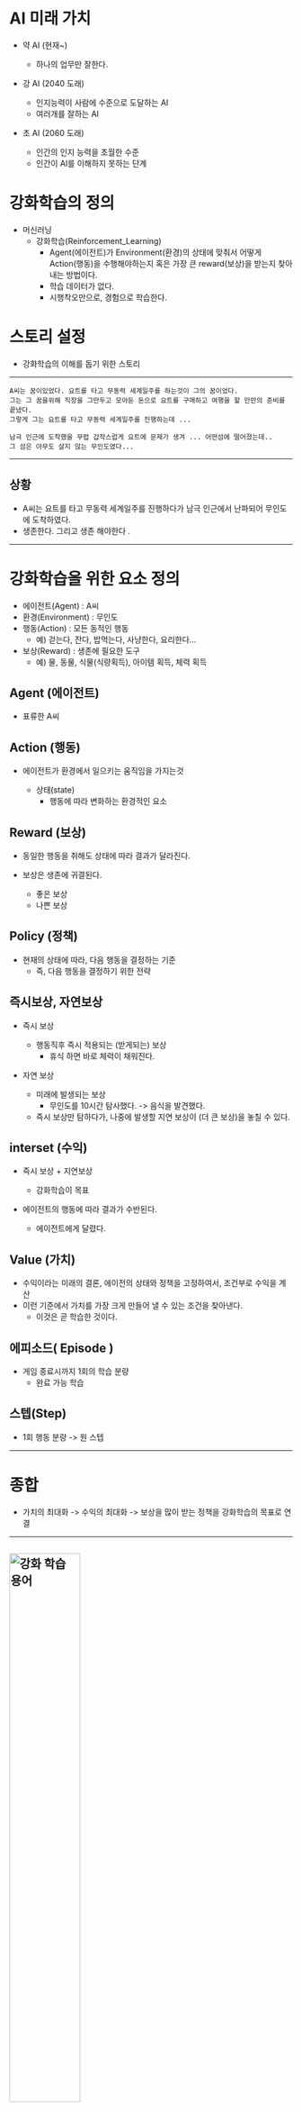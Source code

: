 
# AI 미래 가치 

- 약 AI (현재~)
  - 하나의 업무만 잘한다.

- 강 AI (2040 도래)
  - 인지능력이 사람에 수준으로 도달하는 AI
  - 여러개를 잘하는 AI

- 초 AI (2060 도래)
  - 인간의 인지 능력을 초월한 수준
  - 인간이 AI를 이해하지 못하는 단계


# 강화학습의 정의 

- 머신러닝 
    - 강화학습(Reinforcement_Learning)
        - Agent(에이전트)가 Environment(환경)의 상태에 맞춰서 어떻게 Action(행동)을 수행해야하는지 혹은 가장 큰 reward(보상)을 받는지 찾아내는 방법이다.
        - 학습 데이터가 없다. 
        - 시행착오만으로, 경험으로 학습한다. 



# 스토리 설정

- 강화학습의 이해를 돕기 위한 스토리  
---    
    A씨는 꿈이있었다. 요트를 타고 무동력 세계일주를 하는것이 그의 꿈이었다. 
    그는 그 꿈을위해 직장을 그만두고 모아둔 돈으로 요트를 구매하고 여행을 할 만만의 준비를 끝냈다. 
    그렇게 그는 요트를 타고 무동력 세계일주를 진행하는데 ...

    남극 인근에 도착했을 무렵 갑작스럽게 요트에 문제가 생겨 ... 어떤섬에 떨어졌는데..
    그 섬은 아무도 살지 않는 무인도였다...  
---

## 상황 

- A씨는 요트를 타고 무동력 세계일주를 진행하다가 남극 인근에서 난파되어 무인도에 도착하였다. 
- 생존한다. 그리고 생존 해야한다 .

---

# 강화학습을 위한 요소 정의

- 에이전트(Agent)    : A씨
- 환경(Environment)  : 무인도
- 행동(Action)       : 모든 동적인 행동 
    - 예) 걷는다, 잔다, 밥먹는다, 사냥한다, 요리한다...
- 보상(Reward)       :  생존에 필요한 도구
    -  예) 물, 동물, 식물(식량획득), 아이템 획득, 체력 획득

## Agent (에이전트)

- 표류한 A씨 


## Action (행동)

- 에이전트가 환경에서 일으키는 움직임을 가지는것

    - 상태(state) 
        -  행동에 따라 변화하는 환경적인 요소 


## Reward (보상)

- 동일한 행동을 취해도 상태에 따라 결과가 달라진다.

- 보상은 생존에 귀결된다. 
    - 좋은 보상 
    - 나쁜 보상 

## Policy (정책)

- 현재의 상태에 따라, 다음 행동을 결정하는 기준 
    - 즉, 다음 행동을 결정하기 위한 전략 

## 즉시보상, 자연보상 

- 즉시 보상 

    - 행동직후 즉시 적용되는 (받게되는) 보상
        - 휴식 하면 바로 체력이 채워진다.

- 자연 보상 

    - 미래에 발생되는 보상 
        - 무인도를 10시간 탐사했다. -> 음식을 발견했다.
    - 즉시 보상만 탐하다가, 나중에 발생할 지연 보상이 (더 큰 보상)을 놓칠 수 있다. 

## interset (수익)

- 즉시 보상 + 지연보상
    - 강화학습이 목표

- 에이전트의 행동에 따라 결과가 수반된다.
    - 에이전트에게 달렸다. 

## Value (가치)

- 수익이라는 미래의 결론, 에이전의 상태와 정책을 고정하여서, 조건부로 수익을 계산 
- 이런 기준에서 가치를 가장 크게 만들어 낼 수 있는 조건을 찾아낸다.
    - 이것은 곧 학습한 것이다.


## 에피소드( Episode )

- 게임 종료시까지 1회의 학습 분량 
    - 완료 가능 학습 

## 스텝(Step)

- 1회 행동 분량 -> 원 스텝


---

# 종합

- 가치의 최대화 -> 수익의 최대화 -> 보상을 많이 받는 정책을 강화학습의 목표로 연결

---
<img src = "./data/강화1.jpg" width="50%" height="50%" title= '강화 학습 용어' ></img >
---
<img src = "./data/강화2.jpg" width="50%" height="50%" title= '강화 학습 구성' ></img >
---
<img src = "./data/강화3.jpg" width="50%" height="50%" title= '강화 학습 노드' ></img >
---
---

# 학습 전략, 사이클

- 에이전트는 최초에 어떤 행동을 해야할지 판단을 할 수 없다.
    - 선택 가능한 행동에서 랜텀으로 수행 

- 에이전트가 행동의 댓가로 보상을 받으면, 어떤 행동을 했을때, 어떤 보상을 받았는지 기억 
    - 경험 
- 경험을 기반으로 정책을 계산 
- 이 과정을 반복하여, 게임 종료시까지 많은 보상을 받을 수 있는 정책을 계산 



## 마르코프 보상 과정 
    - 참고 :<https://untitledtblog.tistory.com/139>


## 마르코프 의사결정 과정 : MDP(Markov Decision Process)

- Markov reward process에 action이라는 요소가 추가된 모델
    - 인지 - sensation
        - 에이젼트는 환경이 어떤 상태인지 인지할 수 있어야 한다. 
    - 행동 - action
        - 에이젼트는 주어진 상태에 따라 행동을 결정한다.
    - 목표 - goal
        - 강화학습의 모든 문제에는 목표가 있어야 한다. 

---

- 불확실한 상황 하에서 의사결정을 하려면 '확률'에 기초하여 분석을 해야한다. 
- 어떤 사건이 발생할 확률 값이 시간에 따라 변화해 가는 과정을 확률적 과정(Stochastic Process)

- 확률적 과정 중에서 한가지 특별한 경우가 마코프 과정(Markov Process)
    - 마코프 과정은 어떤 상태가 일정한 간격으로 변하고, 다음 상태는 현재상태에만 의존하며 확률적으로 변하는 경우의 상태의 변화를 뜻한다. 

    - 즉, 현재 상태에 대해서만 다음 상태가 결정되며, 현재 상태에 이르기까지의 과정은 전혀 고려할 필요가 없다.

- 마코프 과정에서 연속적인 시간 변화를 고려하지 않고, 이산적인 경우만 고려한 경우를 마코프 연쇄(Markov Chain) 


- 바로 직전에 기술한 내용을 기반으로 한 학습 사이클을 의미 
- 현재 상태에서 선택한 행동에 따라, 다음 상황이 확정되는 시스템

**자세한 내용은 별도로**

----

# 전개 방향 

- 개별 알고리즘 -> 탐색 처리 -> 그래픽스 -> 게임AI구현 -> 게임 구현 완료

---

## 정책 계산 방법 

- 최적의 정책 함수(Optimal Policy Function)를 찾는 방법

    - 강화학습을 해결하는 가장 기본적인 방법은 두 가지가 존재 
        - 값을 반복 (Value Iteration)
        - 정책을 반복 (Policy Iteration)


### 정책 반복법(Policy Iteration)

- 성공시 선택한 행동이 중요하다.
    - 행동을 많이 수행 이를 통해서 정책을 계산(갱신) ->  정책 경사법(알고리즘) 
- 정책 반복법은 에피소드 1 단위로 일종의 보상을 갱신함으로써, 보상으로 파라미터를 최적화

### 가치 반복법(Value Iteration)

- 다음 상태의 가치와, 현재 상태의 가치의 차이를 계산 
    - 차이만큼 현재 상태의 가치를 늘리는 기법

- 가치를 중시
    - 가치 반복법은 행동 1회 단위로 파라미터를 갱신함
    - 어떤 행동 선택시, 다음 상태 가치와 현재 

    - 알고리즘 
        - Sarsa(살사)
            - 수렴은 느리지만, 국소적인 해답에 갇히지 않는다.(유연한 답을 가짐)
        - Q Learning
            - 수렴은 빠르다. 국소적인 해답에 갇히기 쉽다. 
        - DQN
---
